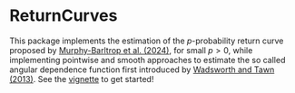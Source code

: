 # ReturnCurves

This package implements the estimation of the $p$-probability return curve proposed by
[Murphy-Barltrop et al. (2024)](https://onlinelibrary.wiley.com/doi/10.1002/env.2797), 
for small $p>0,$ while implementing pointwise and smooth approaches to estimate the so called angular dependence function first introduced by [Wadsworth and Tawn (2013)](https://projecteuclid.org/journals/bernoulli/volume-19/issue-5B/A-new-representation-for-multivariate-tail-probabilities/10.3150/12-BEJ471.full). See the [vignette](https://github.com/lidiamandre/ReturnCurves/blob/main/vignettes/ReturnCurves.pdf) to get started!